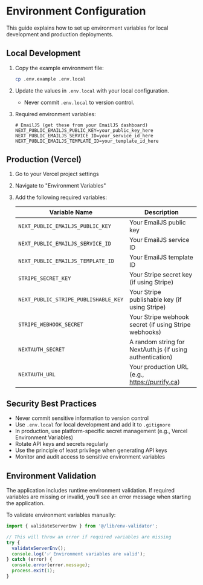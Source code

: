 # Environment Configuration

This guide explains how to set up environment variables for local development and production deployments.

## Local Development

1. Copy the example environment file:
   ```bash
   cp .env.example .env.local
   ```

2. Update the values in `.env.local` with your local configuration.
   - Never commit `.env.local` to version control.

3. Required environment variables:
   ```env
   # EmailJS (get these from your EmailJS dashboard)
   NEXT_PUBLIC_EMAILJS_PUBLIC_KEY=your_public_key_here
   NEXT_PUBLIC_EMAILJS_SERVICE_ID=your_service_id_here
   NEXT_PUBLIC_EMAILJS_TEMPLATE_ID=your_template_id_here
   ```

## Production (Vercel)

1. Go to your Vercel project settings
2. Navigate to "Environment Variables"
3. Add the following required variables:

   | Variable Name | Description |
   |---------------|-------------|
   | `NEXT_PUBLIC_EMAILJS_PUBLIC_KEY` | Your EmailJS public key |
   | `NEXT_PUBLIC_EMAILJS_SERVICE_ID` | Your EmailJS service ID |
   | `NEXT_PUBLIC_EMAILJS_TEMPLATE_ID` | Your EmailJS template ID |
   | `STRIPE_SECRET_KEY` | Your Stripe secret key (if using Stripe) |
   | `NEXT_PUBLIC_STRIPE_PUBLISHABLE_KEY` | Your Stripe publishable key (if using Stripe) |
   | `STRIPE_WEBHOOK_SECRET` | Your Stripe webhook secret (if using Stripe webhooks) |
   | `NEXTAUTH_SECRET` | A random string for NextAuth.js (if using authentication) |
   | `NEXTAUTH_URL` | Your production URL (e.g., https://purrify.ca) |

## Security Best Practices

- Never commit sensitive information to version control
- Use `.env.local` for local development and add it to `.gitignore`
- In production, use platform-specific secret management (e.g., Vercel Environment Variables)
- Rotate API keys and secrets regularly
- Use the principle of least privilege when generating API keys
- Monitor and audit access to sensitive environment variables

## Environment Validation

The application includes runtime environment validation. If required variables are missing or invalid, you'll see an error message when starting the application.

To validate environment variables manually:

```typescript
import { validateServerEnv } from '@/lib/env-validator';

// This will throw an error if required variables are missing
try {
  validateServerEnv();
  console.log('✅ Environment variables are valid');
} catch (error) {
  console.error(error.message);
  process.exit(1);
}
```

